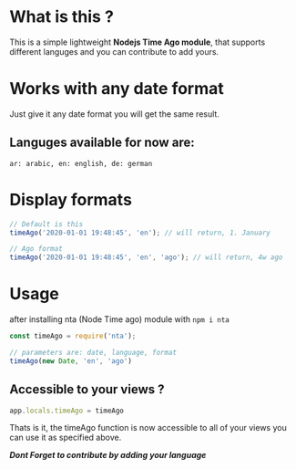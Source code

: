 # What is this ?
This is a simple lightweight **Nodejs Time Ago module**,
that supports different languges and you can contribute to add yours.

# Works with any date format
Just give it any date format you will get the same result.

## Languges available for now are:
`ar: arabic, en: english, de: german`

# Display formats

```javascript
// Default is this
timeAgo('2020-01-01 19:48:45', 'en'); // will return, 1. January

// Ago format
timeAgo('2020-01-01 19:48:45', 'en', 'ago'); // will return, 4w ago

```


# Usage
after installing nta (Node Time ago) module with `npm i nta`

```javascript
const timeAgo = require('nta');

// parameters are: date, language, format
timeAgo(new Date, 'en', 'ago')
```

## Accessible to your views ?

```javascript
app.locals.timeAgo = timeAgo
```
Thats is it, the timeAgo function is now accessible to all of your views you can use it as specified above.


***Dont Forget to contribute by adding your language***
